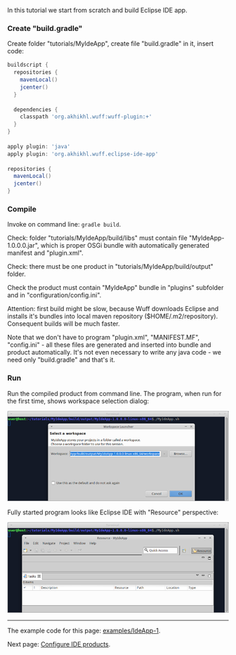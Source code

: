 In this tutorial we start from scratch and build Eclipse IDE app.

### Create "build.gradle"

Create folder "tutorials/MyIdeApp", create file "build.gradle" in it, insert code:

```groovy
buildscript {
  repositories {
    mavenLocal()
    jcenter()
  }

  dependencies {
    classpath 'org.akhikhl.wuff:wuff-plugin:+'
  }
}

apply plugin: 'java'
apply plugin: 'org.akhikhl.wuff.eclipse-ide-app'

repositories {
  mavenLocal()
  jcenter()
}
```

### Compile

Invoke on command line: `gradle build`.

Check: folder "tutorials/MyIdeApp/build/libs" must contain file "MyIdeApp-1.0.0.0.jar", which is proper OSGi bundle with automatically generated manifest and "plugin.xml".

Check: there must be one product in "tutorials/MyIdeApp/build/output" folder. 

Check the product must contain "MyIdeApp" bundle in "plugins" subfolder and in "configuration/config.ini". 

Attention: first build might be slow, because Wuff downloads Eclipse and installs it's bundles into local maven repository ($HOME/.m2/repository). Consequent builds will be much faster.

Note that we don't have to program "plugin.xml", "MANIFEST.MF", "config.ini" - all these files are generated and inserted into bundle and product automatically. It's not even necessary to write any java code - we need only "build.gradle" and that's it.

### Run

Run the compiled product from command line. The program, when run for the first time, shows workspace selection dialog:

![IdeApp-1-run-1](images/IdeApp-1-run-1.png "IdeApp-1-run-1")

Fully started program looks like Eclipse IDE with "Resource" perspective:

![IdeApp-1-run-2](images/IdeApp-1-run-2.png "IdeApp-1-run-2")

---

The example code for this page: [examples/IdeApp-1](../tree/master/examples/IdeApp-1).

Next page: [Configure IDE products](Configure-IDE-products).

